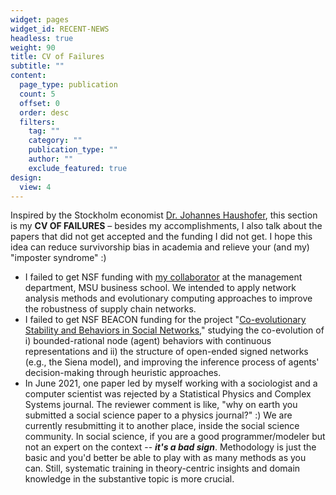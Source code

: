 ```yaml
---
widget: pages
widget_id: RECENT-NEWS
headless: true
weight: 90
title: CV of Failures
subtitle: ""
content:
  page_type: publication
  count: 5
  offset: 0
  order: desc
  filters:
    tag: ""
    category: ""
    publication_type: ""
    author: ""
    exclude_featured: true
design:
  view: 4
---
```

Inspired by the Stockholm economist [Dr. Johannes Haushofer](https://www.uni-goettingen.de/de/document/download/bed2706fd34e29822004dbe29cd00bb5.pdf/Johannes_Haushofer_CV_of_Failures%5B1%5D.pdf), this section is my **CV OF FAILURES** – besides my accomplishments, I also talk about the papers that did not get accepted and the funding I did not get. I hope this idea can reduce survivorship bias in academia and relieve your (and my) "imposter syndrome" :)

* I failed to get NSF funding with [my collaborator](https://broad.msu.edu/profile/nairanan/) at the management department, MSU business school. We intended to apply network analysis methods and evolutionary computing approaches to improve the robustness of supply chain networks.
* I failed to get NSF BEACON funding for the project "[Co-evolutionary Stability and Behaviors in Social Networks](https://www.dropbox.com/s/0hzj22s53ca9oqi/NEAL_BANZHAF_BEACON11.pdf?dl=0)," studying the co-evolution of i) bounded-rational node (agent) behaviors with continuous representations and ii) the structure of open-ended signed networks (e.g., the Siena model), and improving the inference process of agents' decision-making through heuristic approaches.
* In June 2021, one paper led by myself working with a sociologist and a computer scientist was rejected by a Statistical Physics and Complex Systems journal. The reviewer comment is like, "why on earth you submitted a social science paper to a physics journal?" :) We are currently resubmitting it to another place, inside the social science community. In social science, if you are a good programmer/modeler but not an expert on the context -- ***it's a bad sign***. Methodology is just the basic and you'd better be able to play with as many methods as you can. Still, systematic training in theory-centric insights and domain knowledge in the substantive topic is more crucial.